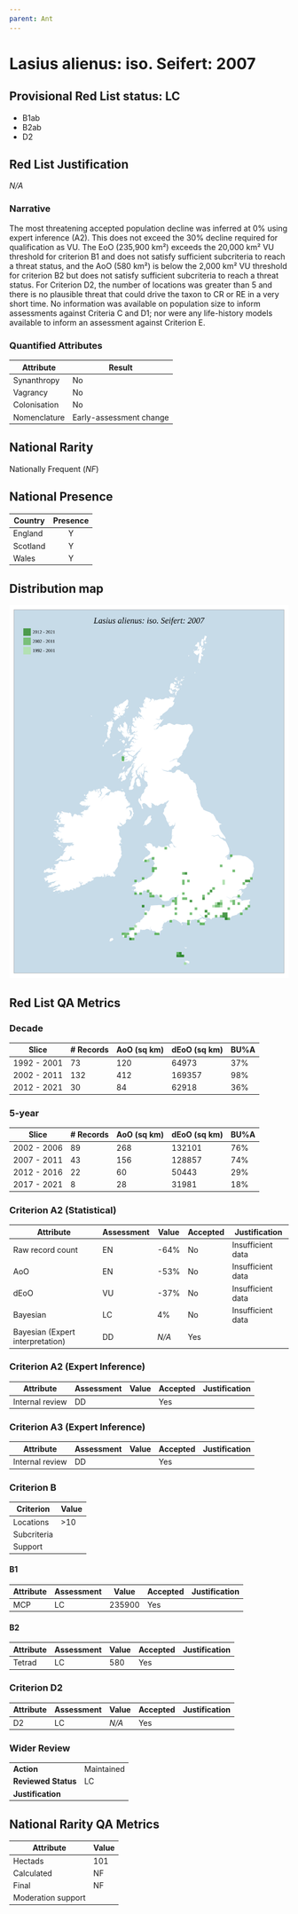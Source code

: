 ```yaml
---
parent: Ant
---
```


# Lasius alienus: iso. Seifert: 2007

## Provisional Red List status: LC
- B1ab
- B2ab
- D2

## Red List Justification
*N/A*

### Narrative


The most threatening accepted population decline was inferred at 0% using expert inference (A2). This does not exceed the 30% decline required for qualification as VU. The EoO (235,900 km²) exceeds the 20,000 km² VU threshold for criterion B1 and does not satisfy sufficient subcriteria to reach a threat status, and the AoO (580 km²) is below the 2,000 km² VU threshold for criterion B2 but does not satisfy sufficient subcriteria to reach a threat status. For Criterion D2, the number of locations was greater than 5 and there is no plausible threat that could drive the taxon to CR or RE in a very short time. No information was available on population size to inform assessments against Criteria C and D1; nor were any life-history models available to inform an assessment against Criterion E.

### Quantified Attributes
|Attribute|Result|
|---|---|
|Synanthropy|No|
|Vagrancy|No|
|Colonisation|No|
|Nomenclature|Early-assessment change|


## National Rarity
Nationally Frequent (*NF*)

## National Presence
|Country|Presence
|---|:-:|
|England|Y|
|Scotland|Y|
|Wales|Y|


## Distribution map
![](../map/273.svg)

## Red List QA Metrics
### Decade
| Slice | # Records | AoO (sq km) | dEoO (sq km) |BU%A |
|---|---|---|---|---|
|1992 - 2001|73|120|64973|37%|
|2002 - 2011|132|412|169357|98%|
|2012 - 2021|30|84|62918|36%|

### 5-year
| Slice | # Records | AoO (sq km) | dEoO (sq km) |BU%A |
|---|---|---|---|---|
|2002 - 2006|89|268|132101|76%|
|2007 - 2011|43|156|128857|74%|
|2012 - 2016|22|60|50443|29%|
|2017 - 2021|8|28|31981|18%|

### Criterion A2 (Statistical)
|Attribute|Assessment|Value|Accepted|Justification
|---|---|---|---|---|
|Raw record count|EN|-64%|No|Insufficient data|
|AoO|EN|-53%|No|Insufficient data|
|dEoO|VU|-37%|No|Insufficient data|
|Bayesian|LC|4%|No|Insufficient data|
|Bayesian (Expert interpretation)|DD|*N/A*|Yes||

### Criterion A2 (Expert Inference)
|Attribute|Assessment|Value|Accepted|Justification
|---|---|---|---|---|
|Internal review|DD||Yes||

### Criterion A3 (Expert Inference)
|Attribute|Assessment|Value|Accepted|Justification
|---|---|---|---|---|
|Internal review|DD||Yes||

### Criterion B
|Criterion| Value|
|---|---|
|Locations|>10|
|Subcriteria||
|Support||

#### B1
|Attribute|Assessment|Value|Accepted|Justification
|---|---|---|---|---|
|MCP|LC|235900|Yes||

#### B2
|Attribute|Assessment|Value|Accepted|Justification
|---|---|---|---|---|
|Tetrad|LC|580|Yes||

### Criterion D2
|Attribute|Assessment|Value|Accepted|Justification
|---|---|---|---|---|
|D2|LC|*N/A*|Yes||

### Wider Review
|  |  |
|---|---|
|**Action**|Maintained|
|**Reviewed Status**|LC|
|**Justification**||

## National Rarity QA Metrics
|Attribute|Value|
|---|---|
|Hectads|101|
|Calculated|NF|
|Final|NF|
|Moderation support||
